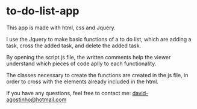 # to-do-list-app

This app is made with html, css and Jquery.

I use the Jquery to make basic functions of a to do list, which are adding a task, cross the added task, and delete the added task.

By opening the script.js file, the written comments help the viewer understand which pieces of code aplly to each functionality.

The classes necessary to create the functions are created in the js file, in order to cross with the elements already included in the html.

If you have any questions, feel free to contact me: david-agostinho@hotmail.com
